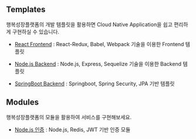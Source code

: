 ## Templates
행복성장플랫폼의 개발 템플릿을 활용하면 Cloud Native Application을 쉽고 편리하게 구현하실 수 있습니다.

- [React Frontend](https://github.com/hitechinfo/template_frontend_react_001)
 : React-Redux, Babel, Webpack 기술을 이용한 Frontend 템플릿

- [Node.js Backend](https://github.com/hitechinfo/template_backend_node_001)
 : Node.js, Express, Sequelize 기술을 이용한 Backend 템플릿

- [SpringBoot Backend](https://github.com/hitechinfo/template_backend_springboot_001)
 : Springboot, Spring Security, JPA 기반 템플릿

## Modules
행복성장플랫폼의 모듈을 활용하여 서비스를 구현해보세요.

- [Node.js 인증](https://github.com/hitechinfo/module_auth_node_001)
 : Node.js, Redis, JWT 기반 인증 모듈

